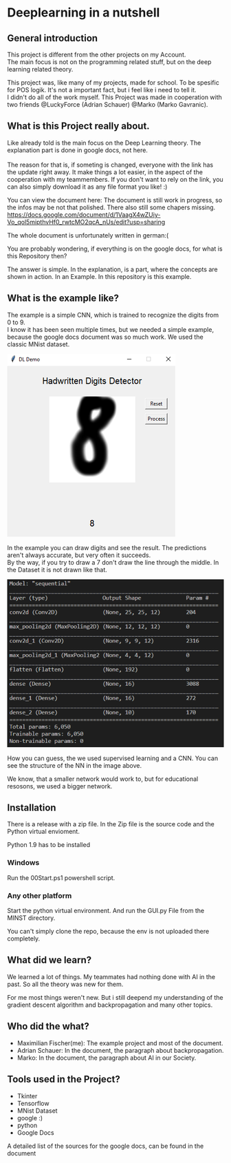 # Deeplearning in a nutshell


## General introduction
This project is different from the other projects on my Account. <br>
The main focus is not on the programming related stuff, but on the deep learning related theory. <br>

This project was, like many of my projects, made for school. To be spesific for POS logik. It's not a important fact, but i feel like i need to tell it. 
<br>
I didn't do all of the work myself. This Project was made in cooperation with two friends @LuckyForce (Adrian Schauer) @Marko (Marko Gavranic).

## What is this Project really about.

Like already told is the main focus on the Deep Learning theory. The explanation part is done in 
google docs, not here.<br><br>
The reason for that is, if someting is changed, everyone with the link has the update right away. It make things a lot easier, in the aspect of the cooperation with my teammembers. If you don't want to rely on the link, you can also simply download it as any file format you like! :) 

You can view the document here:
The document is still work in progress, so the infos may be not that polished. There also still some chapers missing.
https://docs.google.com/document/d/1VaagX4wZUiy-Vo_qol5mipthvHf0_rwtcMO2qcA_nUs/edit?usp=sharing

The whole document is unfortunately written in german:(

You are probably wondering, if everything is on the google docs, for what is this Repository then?

The answer is simple. In the explanation, is a part, where the concepts are shown in action. In an Example. In this repository is this example.

## What is the example like?

The example is a simple CNN, which is trained to recognize the digits from 0 to 9.<br>
I know it has been seen multiple times, but we needed a simple example, because the google docs document was so much work.
We used the classic MNist dataset.

!["image of the Programm"](Image.PNG)

In the example you can draw digits and see the result. The predictions aren't always accurate, but very often it succeeds. <br>
By the way, if you try to draw a 7 don't draw the line through the middle. In the Dataset it is not drawn like that.

!["Image of the structure of the NN](NN.PNG)

How you can guess, the we used supervised learning and a CNN. You can see the structure of the NN in the image above.

We know, that a smaller network would work to, but for educational resosons, we used a bigger network.

## Installation
There is a release with a zip file. In the Zip file is the source code and the Python virtual envioment.

Python 1.9 has to be installed

### Windows
Run the 00Start.ps1 powershell script.

### Any other platform
Start the python virtual environment.
And run the GUI.py File from the MINST directory.

You can't simply clone the repo, because the env is not uploaded there completely.


## What did we learn?

We learned a lot of things. My teammates had nothing done with AI in the past. So all the theory was new for them. <br>

For me most things weren't new. But i still deepend my understanding of the gradient descent algorithm and backpropagation and many other topics.

## Who did the what?

- Maximilian Fischer(me): The example project and most of the document.
- Adrian Schauer: In the document, the paragraph about backpropagation.
- Marko: In the document, the paragraph about AI in our Society.

## Tools used in the Project?
- Tkinter
- Tensorflow
- MNist Dataset
- google :)
- python
- Google Docs
  
A detailed list of the sources for the google docs, can be found in the document
